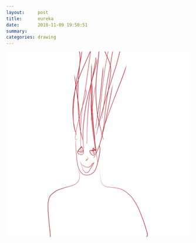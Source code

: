 ```yaml
---
layout:     post
title:      eureka
date:       2018-11-09 19:50:51
summary:    
categories: drawing
---
```

![eureka](/images/diary/eureka.png "&^__^&")
